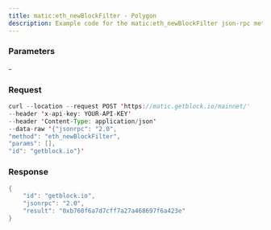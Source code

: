 ```yaml
---
title: matic:eth_newBlockFilter - Polygon
description: Example code for the matic:eth_newBlockFilter json-rpc method. Сomplete guide on how to use matic:eth_newBlockFilter json-rpc in GetBlock.io Web3 documentation.
---
```


### Parameters


\-

### Request

``` java
curl --location --request POST 'https://matic.getblock.io/mainnet/' 
--header 'x-api-key: YOUR-API-KEY' 
--header 'Content-Type: application/json' 
--data-raw '{"jsonrpc": "2.0",
"method": "eth_newBlockFilter",
"params": [],
"id": "getblock.io"}'
```

###  Response

``` java
{
    "id": "getblock.io",
    "jsonrpc": "2.0",
    "result": "0xb760f6a7d7cff7a27a468697f6a423e"
}
```

